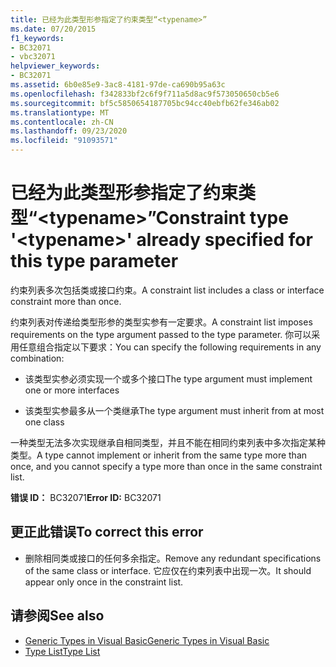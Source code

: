 ```yaml
---
title: 已经为此类型形参指定了约束类型“<typename>”
ms.date: 07/20/2015
f1_keywords:
- BC32071
- vbc32071
helpviewer_keywords:
- BC32071
ms.assetid: 6b0e85e9-3ac8-4181-97de-ca690b95a63c
ms.openlocfilehash: f342833bf2c6f9f711a5d8ac9f573050650cb5e6
ms.sourcegitcommit: bf5c5850654187705bc94cc40ebfb62fe346ab02
ms.translationtype: MT
ms.contentlocale: zh-CN
ms.lasthandoff: 09/23/2020
ms.locfileid: "91093571"
---
```

# <a name="constraint-type-typename-already-specified-for-this-type-parameter"></a><span data-ttu-id="9cb1a-102">已经为此类型形参指定了约束类型“\<typename>”</span><span class="sxs-lookup"><span data-stu-id="9cb1a-102">Constraint type '\<typename>' already specified for this type parameter</span></span>

<span data-ttu-id="9cb1a-103">约束列表多次包括类或接口约束。</span><span class="sxs-lookup"><span data-stu-id="9cb1a-103">A constraint list includes a class or interface constraint more than once.</span></span>  
  
 <span data-ttu-id="9cb1a-104">约束列表对传递给类型形参的类型实参有一定要求。</span><span class="sxs-lookup"><span data-stu-id="9cb1a-104">A constraint list imposes requirements on the type argument passed to the type parameter.</span></span> <span data-ttu-id="9cb1a-105">你可以采用任意组合指定以下要求：</span><span class="sxs-lookup"><span data-stu-id="9cb1a-105">You can specify the following requirements in any combination:</span></span>  
  
- <span data-ttu-id="9cb1a-106">该类型实参必须实现一个或多个接口</span><span class="sxs-lookup"><span data-stu-id="9cb1a-106">The type argument must implement one or more interfaces</span></span>  
  
- <span data-ttu-id="9cb1a-107">该类型实参最多从一个类继承</span><span class="sxs-lookup"><span data-stu-id="9cb1a-107">The type argument must inherit from at most one class</span></span>  
  
 <span data-ttu-id="9cb1a-108">一种类型无法多次实现继承自相同类型，并且不能在相同约束列表中多次指定某种类型。</span><span class="sxs-lookup"><span data-stu-id="9cb1a-108">A type cannot implement or inherit from the same type more than once, and you cannot specify a type more than once in the same constraint list.</span></span>  
  
 <span data-ttu-id="9cb1a-109">**错误 ID：** BC32071</span><span class="sxs-lookup"><span data-stu-id="9cb1a-109">**Error ID:** BC32071</span></span>  
  
## <a name="to-correct-this-error"></a><span data-ttu-id="9cb1a-110">更正此错误</span><span class="sxs-lookup"><span data-stu-id="9cb1a-110">To correct this error</span></span>  
  
- <span data-ttu-id="9cb1a-111">删除相同类或接口的任何多余指定。</span><span class="sxs-lookup"><span data-stu-id="9cb1a-111">Remove any redundant specifications of the same class or interface.</span></span> <span data-ttu-id="9cb1a-112">它应仅在约束列表中出现一次。</span><span class="sxs-lookup"><span data-stu-id="9cb1a-112">It should appear only once in the constraint list.</span></span>  
  
## <a name="see-also"></a><span data-ttu-id="9cb1a-113">请参阅</span><span class="sxs-lookup"><span data-stu-id="9cb1a-113">See also</span></span>

- [<span data-ttu-id="9cb1a-114">Generic Types in Visual Basic</span><span class="sxs-lookup"><span data-stu-id="9cb1a-114">Generic Types in Visual Basic</span></span>](../programming-guide/language-features/data-types/generic-types.md)
- [<span data-ttu-id="9cb1a-115">Type List</span><span class="sxs-lookup"><span data-stu-id="9cb1a-115">Type List</span></span>](../language-reference/statements/type-list.md)
